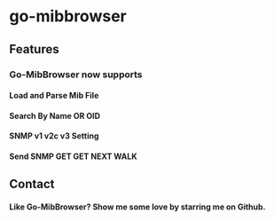 # go-mibbrowser

## Features
### Go-MibBrowser now supports

#### Load and Parse Mib File
#### Search By Name OR OID
#### SNMP v1 v2c v3 Setting
#### Send SNMP GET GET NEXT WALK
## Contact
#### Like Go-MibBrowser? Show me some love by starring me on Github.
